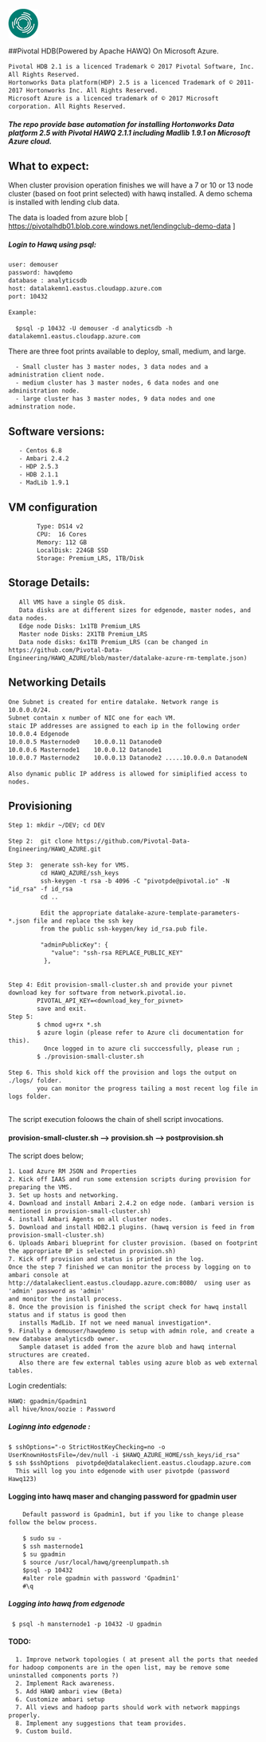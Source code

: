 ![alt text](https://github.com/Pivotal-Data-Engineering/HAWQ_AZURE/blob/master/images/HDB-icon.png "Logo") 

##Pivotal HDB(Powered by Apache HAWQ) On Microsoft Azure.

    Pivotal HDB 2.1 is a licenced Trademark © 2017 Pivotal Software, Inc. All Rights Reserved.
    Hortonworks Data platform(HDP) 2.5 is a licenced Trademark of © 2011-2017 Hortonworks Inc. All Rights Reserved.
    Microsoft Azure is a licenced trademark of © 2017 Microsoft corporation. All Rights Reserved.
    
##### The repo provide base automation for installing Hortonworks Data platform 2.5 with Pivotal HAWQ 2.1.1 including Madlib 1.9.1 on Microsoft Azure cloud. 
## What to expect:
When cluster provision operation finishes we will have a 7 or 10 or 13 node cluster (based on foot print selected) with hawq installed. A demo schema is installed with lending club data. 

The data is loaded from azure blob [ https://pivotalhdb01.blob.core.windows.net/lendingclub-demo-data ]

##### Login to Hawq using psql:
```
user: demouser
password: hawqdemo
database : analyticsdb
host: datalakemn1.eastus.cloudapp.azure.com
port: 10432

Example:

  $psql -p 10432 -U demouser -d analyticsdb -h datalakemn1.eastus.cloudapp.azure.com

```
There are three foot prints available to deploy, small, medium, and large. 

```
  - Small cluster has 3 master nodes, 3 data nodes and a administration client node.
  - medium cluster has 3 master nodes, 6 data nodes and one administration node.
  - large cluster has 3 master nodes, 9 data nodes and one adminstration node.
```
## Software versions:
```
   - Centos 6.8
   - Ambari 2.4.2
   - HDP 2.5.3
   - HDB 2.1.1
   - MadLib 1.9.1
```

## VM configuration
```
        Type: DS14 v2
        CPU:  16 Cores
        Memory: 112 GB
        LocalDisk: 224GB SSD
        Storage: Premium_LRS, 1TB/Disk
```    

## Storage Details:
```
   All VMS have a single OS disk.
   Data disks are at different sizes for edgenode, master nodes, and data nodes.
   Edge node Disks: 1x1TB Premium_LRS
   Master node Disks: 2X1TB Premium_LRS
   Data node disks: 6x1TB Premium_LRS (can be changed in https://github.com/Pivotal-Data-Engineering/HAWQ_AZURE/blob/master/datalake-azure-rm-template.json)
```   
## Networking Details   
```
One Subnet is created for entire datalake. Network range is 10.0.0.0/24.
Subnet contain x number of NIC one for each VM.
staic IP addresses are assigned to each ip in the following order
10.0.0.4 Edgenode
10.0.0.5 Masternode0    10.0.0.11 Datanode0
10.0.0.6 Masternode1    10.0.0.12 Datanode1
10.0.0.7 Masternode2    10.0.0.13 Datanode2 .....10.0.0.n DatanodeN

Also dynamic public IP address is allowed for simiplified access to nodes. 

```
## Provisioning
```
Step 1: mkdir ~/DEV; cd DEV

Step 2:  git clone https://github.com/Pivotal-Data-Engineering/HAWQ_AZURE.git
        
Step 3:  generate ssh-key for VMS. 
         cd HAWQ_AZURE/ssh_keys
         ssh-keygen -t rsa -b 4096 -C "pivotpde@pivotal.io" -N "id_rsa" -f id_rsa
         cd ..
         
         Edit the appropriate datalake-azure-template-parameters-*.json file and replace the ssh key
         from the public ssh-keygen/key id_rsa.pub file.
         
         "adminPublicKey": {
 		    "value": "ssh-rsa REPLACE_PUBLIC_KEY"
          },
     
         
Step 4: Edit provision-small-cluster.sh and provide your pivnet download key for software from network.pivotal.io.
        PIVOTAL_API_KEY=<download_key_for_pivnet> 
        save and exit.
Step 5: 
        $ chmod ug+rx *.sh
        $ azure login (please refer to Azure cli documentation for this).
          Once logged in to azure cli succcessfully, please run ;
        $ ./provision-small-cluster.sh
        
Step 6. This shold kick off the provision and logs the output on ./logs/ folder.
        you can monitor the progress tailing a most recent log file in logs folder.
        
```        
The script execution foloows the chain of shell script invocations.
#### provision-small-cluster.sh --> provision.sh --> postprovision.sh

The script does below;
```
1. Load Azure RM JSON and Properties
2. Kick off IAAS and run some extension scripts during provision for preparing the VMS.
3. Set up hosts and networking.
4. Download and install Ambari 2.4.2 on edge node. (ambari version is mentioned in provision-small-cluster.sh)
4. install Ambari Agents on all cluster nodes.
5. Download and install HDB2.1 plugins. (hawq version is feed in from provision-small-cluster.sh)
6. Uploads Ambari blueprint for cluster provision. (based on footprint the appropriate BP is selected in provision.sh)
7. Kick off provision and status is printed in the log.
Once the step 7 finished we can monitor the process by logging on to ambari console at 
http://datalakeclient.eastus.cloudapp.azure.com:8080/  using user as 'admin' password as 'admin'
and monitor the install process.
8. Once the provision is finished the script check for hawq install status and if status is good then 
   installs MadLib. If not we need manual investigation*.
9. Finally a demouser/hawqdemo is setup with admin role, and create a new database analyticsdb owner.
   Sample dataset is added from the azure blob and hawq internal structures are created. 
   Also there are few external tables using azure blob as web external tables.

```

Login credentials:
```
HAWQ: gpadmin/Gpadmin1
all hive/knox/oozie : Password
```
##### Loginng into edgenode :
```
$ sshOptions="-o StrictHostKeyChecking=no -o UserKnownHostsFile=/dev/null -i $HAWQ_AZURE_HOME/ssh_keys/id_rsa"
$ ssh $sshOptions  pivotpde@datalakeclient.eastus.cloudapp.azure.com
  This will log you into edgenode with user pivotpde (password Hawq123)
```  
#### Logging into hawq maser and changing password for gpadmin user
```
    Default password is Gpadmin1, but if you like to change please follow the below process.
    
    $ sudo su -
    $ ssh masternode1
    $ su gpadmin
    $ source /usr/local/hawq/greenplumpath.sh
    $psql -p 10432
    #alter role gpadmin with password 'Gpadmin1'
    #\q
```    
##### Logging into hawq from edgenode
```
 $ psql -h mansternode1 -p 10432 -U gpadmin  
```

#### TODO:
```
  1. Improve network topologies ( at present all the ports that needed for hadoop components are in the open list, may be remove some uninstalled components ports ?)
  2. Implement Rack awareness.
  5. Add HAWQ ambari view (Beta)
  6. Customize ambari setup
  7. All views and hadoop parts should work with network mappings properly.
  8. Implement any suggestions that team provides.
  9. Custom build.
  
